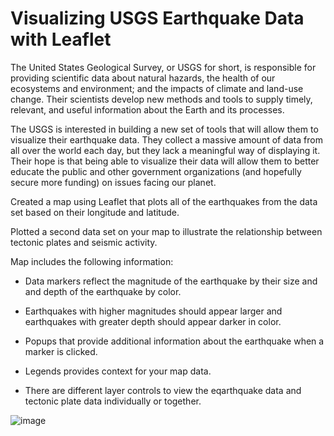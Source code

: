 # Visualizing USGS Earthquake Data with Leaflet

The United States Geological Survey, or USGS for short, is responsible for providing scientific data about natural hazards, the health of our ecosystems and environment; and the impacts of climate and land-use change. Their scientists develop new methods and tools to supply timely, relevant, and useful information about the Earth and its processes. 

The USGS is interested in building a new set of tools that will allow them to visualize their earthquake data. They collect a massive amount of data from all over the world each day, but they lack a meaningful way of displaying it. Their hope is that being able to visualize their data will allow them to better educate the public and other government organizations (and hopefully secure more funding) on issues facing our planet.

Created a map using Leaflet that plots all of the earthquakes from the data set based on their longitude and latitude.

Plotted a second data set on your map to illustrate the relationship between tectonic plates and seismic activity. 

Map includes the following information:

   * Data markers reflect the magnitude of the earthquake by their size and and depth of the earthquake by color. 
   
   * Earthquakes with higher magnitudes should appear larger and earthquakes with greater depth should appear darker in color.

   * Popups that provide additional information about the earthquake when a marker is clicked.

   * Legends provides context for your map data.

   * There are different layer controls to view the eqarthquake data and tectonic plate data individually or together.

   ![image](https://user-images.githubusercontent.com/90559756/163267465-24e32cf3-ca12-46ef-8c0c-5dc0905184ad.png)


